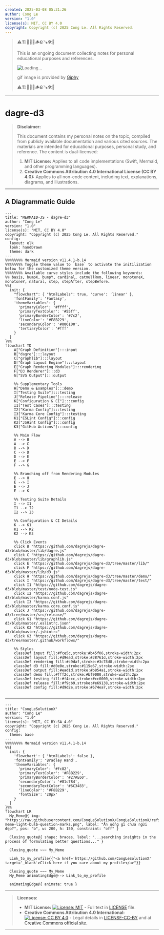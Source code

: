 ```yaml
---
created: 2025-03-08 05:31:26
author: Cong Le
version: "1.0"
license(s): MIT, CC BY 4.0
copyright: Copyright (c) 2025 Cong Le. All Rights Reserved.
---
```


> ⚠️🏗️🚧🦺🧱🪵🪨🪚🛠️👷
> 
> This is an ongoing document collecting notes for personal educational purposes and references. 
> 
> ![Loading...](https://media0.giphy.com/media/v1.Y2lkPTc5MGI3NjExeHJ4YXdtYjJpMDl0MzEwYmU4ZzBobG0waGNiN3MzNzR0d2R2NnMwNSZlcD12MV9pbnRlcm5hbF9naWZfYnlfaWQmY3Q9Zw/26gssNOlBJKjEM3yo/giphy.gif)
> 
> gif image is provided by [Giphy](https://giphy.com)
> 
> ⚠️🏗️🚧🦺🧱🪵🪨🪚🛠️👷

----

# dagre-d3
> **Disclaimer:**
>
> This document contains my personal notes on the topic,
> compiled from publicly available documentation and various cited sources.
> The materials are intended for educational purposes, personal study, and reference.
> The content is dual-licensed:
> 1. **MIT License:** Applies to all code implementations (Swift, Mermaid, and other programming languages).
> 2. **Creative Commons Attribution 4.0 International License (CC BY 4.0):** Applies to all non-code content, including text, explanations, diagrams, and illustrations.
---


## A Diagrammatic Guide 


```mermaid
---
title: "MERMAID-JS - dagre-d3"
author: "Cong Le"
version: "1.0"
license(s): "MIT, CC BY 4.0"
copyright: "Copyright (c) 2025 Cong Le. All Rights Reserved."
config:
  layout: elk
  look: handDrawn
  theme: dark
---
%%%%%%%% Mermaid version v11.4.1-b.14
%%%%%%%% Toggle theme value to `base` to activate the initilization below for the customized theme version.
%%%%%%%% Available curve styles include the following keywords:
%% basis, bumpX, bumpY, cardinal, catmullRom, linear, monotoneX, monotoneY, natural, step, stepAfter, stepBefore.
%%{
  init: {
    "flowchart": { "htmlLabels": true, 'curve': 'linear' },
    'fontFamily': 'Fantasy',
    'themeVariables': {
      'primaryColor': '#ffff',
      'primaryTextColor': '#55ff',
      'primaryBorderColor': '#7c2',
      'lineColor': '#F8B229',
      'secondaryColor': '#006100',
      'tertiaryColor': '#fff'
    }
  }
}%%
flowchart TD
    A["Graph Definition"]:::input
    B["dagre"]:::layout
    C["graphlib"]:::layout
    D["Graph Layout Engine"]:::layout
    E["Graph Rendering Modules"]:::rendering
    F["D3 Renderer"]:::d3
    G["SVG Output"]:::output

    %% Supplementary Tools
    H["Demo & Examples"]:::demo
    I["Testing Suite"]:::testing
    J["Release Pipeline"]:::release
    K["Configuration & CI"]:::config
    I1["Test Cases"]:::testing
    I2["Karma Config"]:::testing
    I3["Karma Core Config"]:::testing
    K1["ESLint Config"]:::config
    K2["JSHint Config"]:::config
    K3["GitHub Actions"]:::config

    %% Main Flow
    A --> B
    A --> C
    B --> D
    C --> D
    D --> E
    E --> F
    F --> G

    %% Branching off from Rendering Modules
    E --> H
    E --> I
    E --> J
    E --> K

    %% Testing Suite Details
    I --> I1
    I1 --> I2
    I2 --> I3

    %% Configuration & CI Details
    K --> K1
    K1 --> K2
    K2 --> K3

    %% Click Events
    click B "https://github.com/dagrejs/dagre-d3/blob/master/lib/dagre.js"
    click C "https://github.com/dagrejs/dagre-d3/blob/master/lib/graphlib.js"
    click E "https://github.com/dagrejs/dagre-d3/tree/master/lib/"
    click F "https://github.com/dagrejs/dagre-d3/blob/master/lib/d3.js"
    click H "https://github.com/dagrejs/dagre-d3/tree/master/demo/"
    click I "https://github.com/dagrejs/dagre-d3/tree/master/test/"
    click I1 "https://github.com/dagrejs/dagre-d3/blob/master/test/node-test.js"
    click I2 "https://github.com/dagrejs/dagre-d3/blob/master/karma.conf.js"
    click I3 "https://github.com/dagrejs/dagre-d3/blob/master/karma.core.conf.js"
    click J "https://github.com/dagrejs/dagre-d3/tree/master/src/release/"
    click K1 "https://github.com/dagrejs/dagre-d3/blob/master/.eslintrc.json"
    click K2 "https://github.com/dagrejs/dagre-d3/blob/master/.jshintrc"
    click K3 "https://github.com/dagrejs/dagre-d3/tree/master/.github/workflows/"

    %% Styles
    classDef input fill:#fce5c,stroke:#b45f06,stroke-width:2px
    classDef layout fill:#d9ead,stroke:#38761d,stroke-width:2px
    classDef rendering fill:#c9daf,stroke:#3c78d8,stroke-width:2px
    classDef d3 fill:#d0e0e,stroke:#115e67,stroke-width:2px
    classDef output fill:#ead1d,stroke:#b854a1,stroke-width:2px
    classDef demo fill:#fff2c,stroke:#bf9000,stroke-width:2px
    classDef testing fill:#f4ccc,stroke:#cc0000,stroke-width:2px
    classDef release fill:#f9cb9,stroke:#e69138,stroke-width:2px
    classDef config fill:#d9d2e,stroke:#674ea7,stroke-width:2px
    
```





---

<!-- 
```mermaid
%% Current Mermaid version
info
```  -->


```mermaid
---
title: "CongLeSolutionX"
author: "Cong Le"
version: "1.0"
license(s): "MIT, CC BY-SA 4.0"
copyright: "Copyright (c) 2025 Cong Le. All Rights Reserved."
config:
  theme: base
---
%%%%%%%% Mermaid version v11.4.1-b.14
%%{
  init: {
    'flowchart': { 'htmlLabels': false },
    'fontFamily': 'Bradley Hand',
    'themeVariables': {
      'primaryColor': '#fc82',
      'primaryTextColor': '#F8B229',
      'primaryBorderColor': '#27AE60',
      'secondaryColor': '#81c784',
      'secondaryTextColor': '#6C3483',
      'lineColor': '#F8B229',
      'fontSize': '20px'
    }
  }
}%%
flowchart LR
  My_Meme@{ img: "https://raw.githubusercontent.com/CongLeSolutionX/CongLeSolutionX/refs/heads/main/assets/images/My-meme-light-bulb-question-marks.png", label: "Ăn uống gì chưa ngừi đẹp?", pos: "b", w: 200, h: 150, constraint: "off" }

  Closing_quote@{ shape: braces, label: "...searching insights in the process of formulating better questions..." }

  Closing_quote ~~~ My_Meme
    
  Link_to_my_profile{{"<a href='https://github.com/CongLeSolutionX' target='_blank'>Click here if you care about my profile</a>"}}

  Closing_quote ~~~ My_Meme
  My_Meme animatingEdge@--> Link_to_my_profile
  
  animatingEdge@{ animate: true }

```

---
> **Licenses:**
>
> - **MIT License:**  [![License: MIT](https://img.shields.io/badge/License-MIT-yellow.svg)](LICENSE) - Full text in [LICENSE](LICENSE) file.
> - **Creative Commons Attribution 4.0 International:** [![License: CC BY 4.0](https://licensebuttons.net/l/by/4.0/88x31.png)](LICENSE-CC-BY) - Legal details in [LICENSE-CC-BY](LICENSE-CC-BY) and at [Creative Commons official site](http://creativecommons.org/licenses/by/4.0/).
> 
---

